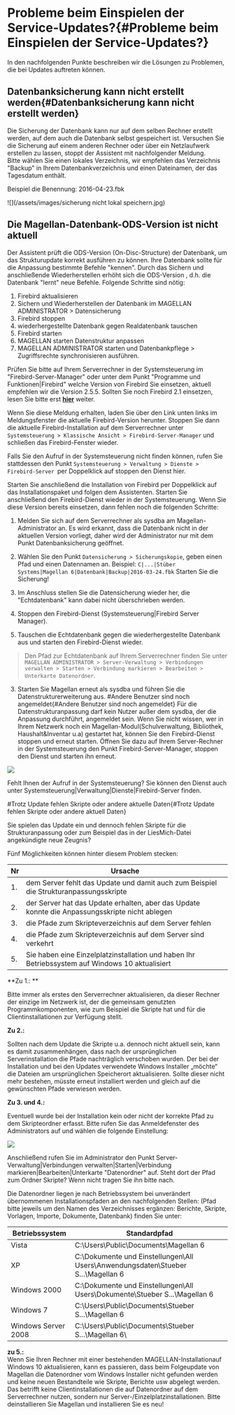 # Probleme beim Einspielen der Service-Updates?{#Probleme beim Einspielen der Service-Updates?}

In den nachfolgenden Punkte beschreiben wir die Lösungen zu Problemen, die bei Updates auftreten können. 

## Datenbanksicherung kann nicht erstellt werden{#Datenbanksicherung kann nicht erstellt werden}

Die Sicherung der Datenbank kann nur auf dem selben Rechner erstellt werden, auf dem auch die Datenbank selbst gespeichert ist. Versuchen Sie die Sicherung auf einem anderen Rechner oder über ein Netzlaufwerk erstellen zu lassen, stoppt der Assistent mit nachfolgender Meldung.  
Bitte wählen Sie einen lokales Verzeichnis, wir empfehlen das Verzeichnis "Backup" in Ihrem Datenbankverzeichnis und einen Dateinamen, der das Tagesdatum enthält.

Beispiel die Benennung: 2016-04-23.fbk

![](/assets/images/sicherung nicht lokal speichern.jpg)
 
## Die Magellan-Datenbank-ODS-Version ist nicht aktuell

Der Assistent prüft die ODS-Version (On-Disc-Structure) der Datenbank, um das Strukturupdate korrekt ausführen zu können. Ihre Datenbank sollte für die Anpassung bestimmte Befehle "kennen". Durch das Sichern und anschließende Wiederherstellen erhöht sich die ODS-Version , d.h. die Datenbank "lernt" neue Befehle. 
Folgende Schritte sind nötig:
1.	Firebird aktualisieren
2.	Sichern und Wiederherstellen der Datenbank im MAGELLAN ADMINISTRATOR > Datensicherung
3.	Firebird stoppen
4.	wiederhergestellte Datenbank gegen Realdatenbank tauschen
5.	Firebird starten
6.	MAGELLAN starten Datenstruktur anpassen
7.	MAGELLAN ADMINISTRATOR starten und Datenbankpflege > Zugriffsrechte synchronisieren ausführen.

Prüfen Sie bitte auf Ihrem Serverrechner in der Systemsteuerung im "Firebird-Server-Manager" oder unter dem Punkt "Programme und Funktionen|Firebird" welche Version von Firebird Sie einsetzen, aktuell empfehlen wir die Version 2.5.5. 
Sollten Sie noch Firebird 2.1 einsetzen, lesen Sie bitte erst [**hier**](#update_von_firebird_21.md) weiter.
 
Wenn Sie diese Meldung erhalten, laden Sie über den Link unten links im Meldungsfenster die aktuelle Firebird-Version herunter. Stoppen Sie dann die aktuelle Firebird-Installation auf dem Serverrechner unter ```Systemsteuerung > Klassische Ansicht > Firebird-Server-Manager``` und schließen das Firebird-Fenster wieder. 
 
Falls Sie den Aufruf in der Systemsteuerung nicht finden können, rufen Sie stattdessen den Punkt ```Systemsteuerung > Verwaltung > Dienste > Firebird-Server ```per Doppelklick auf stoppen den Dienst hier.
 
Starten Sie anschließend die Installation von Firebird per Doppelklick auf das Installationspaket und folgen dem Assistenten. Starten Sie anschließend den Firebird-Dienst wieder in der Systemsteuerung. Wenn Sie diese Version bereits einsetzen, dann fehlen noch die folgenden Schritte:

1.	Melden Sie sich auf dem Serverrechner als sysdba am Magellan-Administrator an. Es wird erkannt, dass die Datenbank nicht in der aktuellen Version vorliegt, daher wird der Administrator nur mit dem Punkt Datenbanksicherung geöffnet.
2.	Wählen Sie den Punkt ```Datensicherung > Sicherungskopie```, geben einen Pfad und einen Datennamen an. Beispiel: ```C|...|Stüber Systems|Magellan 6|Datenbank|Backup|2016-03-24.fbk``` Starten Sie die Sicherung! 
1.	Im Anschluss stellen Sie die Datensicherung wieder her, die "Echtdatenbank" kann dabei nicht überschrieben werden.
 
1.	Stoppen den Firebird-Dienst (Systemsteuerung|Firebird Server Manager).
2.	Tauschen die Echtdatenbank gegen die wiederhergestellte Datenbank aus und starten den Firebird-Dienst wieder. 
	
>Den Pfad zur Echtdatenbank auf Ihrem Serverrechner finden Sie unter ```MAGELLAN ADMINISTRATOR > Server-Verwaltung > Verbindungen verwalten > Starten > Verbindung markieren > Bearbeiten > Unterkarte Datenordner```.

3.	Starten Sie Magellan erneut als sysdba und führen Sie die Datenstrukturerweiterung aus.
#Andere Benutzer sind noch angemeldet{#Andere Benutzer sind noch angemeldet}
Für die Datenstrukturanpassung darf kein Nutzer außer dem sysdba, der die Anpassung durchführt, angemeldet sein. Wenn Sie nicht wissen, wer in Ihrem Netzwerk noch ein Magellan-Modul(Schulverwaltung, Bibliothek, Haushalt&Inventar u.a) gestartet hat, können Sie den Firebird-Dienst stoppen und erneut starten. Öffnen Sie dazu auf Ihrem Server-Rechner in der Systemsteuerung den Punkt Firebird-Server-Manager, stoppen den Dienst und starten ihn erneut. 

![](/assets/images/fb-server-control.jpg)

Fehlt Ihnen der Aufruf in der Systemsteuerung? Sie können den Dienst auch unter Systemsteuerung|Verwaltung|Dienste|Firebird-Server finden.


#Trotz Update fehlen Skripte oder andere aktuelle Daten{#Trotz Update fehlen Skripte oder andere aktuell Daten}

Sie spielen das Update ein und dennoch fehlen Skripte für die Strukturanpassung oder zum Beispiel das in der LiesMich-Datei angekündigte neue Zeugnis?

Fünf Möglichkeiten können hinter diesem Problem stecken: 

Nr|Ursache
--|--
1.	|dem Server fehlt das Update und damit auch zum Beispiel die  Strukturanpassungsskripte
2.	|der Server hat das Update erhalten, aber das Update konnte die Anpassungsskripte nicht ablegen
3.|	die Pfade zum Skripteverzeichnis auf dem Server fehlen
4.|	die Pfade zum Skripteverzeichnis auf dem Server sind verkehrt
5.|	Sie haben eine Einzelplatzinstallation und haben Ihr Betriebssystem auf Windows 10 aktualisiert



**Zu 1.: **

Bitte immer als erstes den Serverrechner aktualisieren, da dieser Rechner der einzige im Netzwerk ist, der die gemeinsam genutzten Programmkomponenten, wie zum Beispiel die Skripte hat und für die Clientinstallationen zur Verfügung stellt.

**Zu 2.:** 

Sollten nach dem Update die Skripte u.a. dennoch nicht aktuell sein, kann es damit zusammenhängen, dass nach der ursprünglichen Serverinstallation die Pfade nachträglich verschoben wurden. Der bei der Installation und bei den Updates verwendete Windows Installer „möchte“ die Dateien am ursprünglichen Speicherort aktualisieren. Sollte dieser nicht mehr bestehen, müsste erneut installiert werden und gleich auf die gewünschten Pfade verwiesen werden.

**Zu 3. und 4.:** 

Eventuell wurde bei der Installation kein oder nicht der korrekte Pfad zu dem Skripteordner erfasst. Bitte rufen Sie das Anmeldefenster des Administrators auf und wählen die folgende Einstellung:

![](/assets/images/admin_ohne_anmeldung.jpg)
   
Anschließend rufen Sie im Administrator den Punkt Server-Verwaltung|Verbindungen verwalten|Starten|Verbindung markieren|Bearbeiten|Unterkarte "Datenordner" auf. Steht dort der Pfad zum Ordner Skripte? Wenn nicht tragen Sie ihn bitte nach.
  
Die Datenordner liegen je nach Betriebssystem bei unverändert übernommenen Installationspfaden an den nachfolgenden Stellen:
(Pfad bitte jeweils um den Namen des Verzeichnisses ergänzen: Berichte, Skripte, Vorlagen, Importe, Dokumente, Datenbank) finden Sie unter:

| Betriebssystem    |Standardpfad|
| --                | --         |
|  Vista            | C:\Users\Public\Documents\Magellan 6  |
|XP                 |C:\Dokumente und Einstellungen\All Users\Anwendungsdaten\Stueber S...\Magellan 6|
|Windows 2000       |C:\Dokumente und Einstellungen\All Users\Dokumente\Stueber S...\Magellan 6 |
|Windows 7          |C:\Users\Public\Documents\Stueber S...\Magellan 6 |
|Windows Server 2008|C:\Users\Public\Documents\Stueber S...\Magellan 6\ |

**zu 5.:**  
Wenn Sie Ihren Rechner mit einer bestehenden MAGELLAN-Installationauf Windows 10 aktualisieren, kann es passieren, dass beim Folgeupdate von Magellan die Datenordner vom Windows Installer nicht gefunden werden und keine neuen Bestandteile wie Skripte, Berichte usw abgelegt werden.
Das betrifft keine Clientinstallationen die auf Datenordner auf dem Serverrechner nutzen, sondern nur Server-/Einzelplatzinstallationen. Bitte deinstallieren Sie Magellan und installieren Sie es neu!


